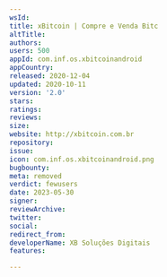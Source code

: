 ```yaml
---
wsId: 
title: xBitcoin | Compre e Venda Bitc
altTitle: 
authors: 
users: 500
appId: com.inf.os.xbitcoinandroid
appCountry: 
released: 2020-12-04
updated: 2020-10-11
version: '2.0'
stars: 
ratings: 
reviews: 
size: 
website: http://xbitcoin.com.br
repository: 
issue: 
icon: com.inf.os.xbitcoinandroid.png
bugbounty: 
meta: removed
verdict: fewusers
date: 2023-05-30
signer: 
reviewArchive: 
twitter: 
social: 
redirect_from: 
developerName: XB Soluções Digitais
features: 

---
```


